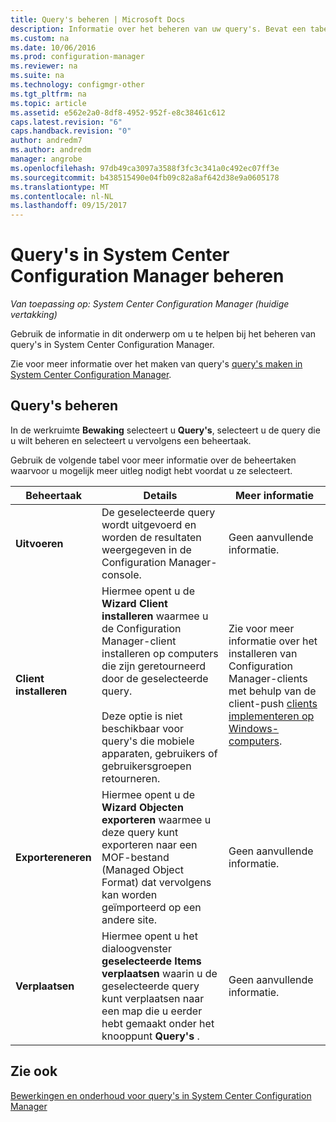 ```yaml
---
title: Query's beheren | Microsoft Docs
description: Informatie over het beheren van uw query's. Bevat een tabel voor gedetailleerde referentie.
ms.custom: na
ms.date: 10/06/2016
ms.prod: configuration-manager
ms.reviewer: na
ms.suite: na
ms.technology: configmgr-other
ms.tgt_pltfrm: na
ms.topic: article
ms.assetid: e562e2a0-8df8-4952-952f-e8c38461c612
caps.latest.revision: "6"
caps.handback.revision: "0"
author: andredm7
ms.author: andredm
manager: angrobe
ms.openlocfilehash: 97db49ca3097a3588f3fc3c341a0c492ec07ff3e
ms.sourcegitcommit: b438515490e04fb09c82a8af642d38e9a0605178
ms.translationtype: MT
ms.contentlocale: nl-NL
ms.lasthandoff: 09/15/2017
---
```

# <a name="how-to-manage-queries-in-system-center-configuration-manager"></a>Query's in System Center Configuration Manager beheren

*Van toepassing op: System Center Configuration Manager (huidige vertakking)*

Gebruik de informatie in dit onderwerp om u te helpen bij het beheren van query's in System Center Configuration Manager.  

 Zie voor meer informatie over het maken van query's [query's maken in System Center Configuration Manager](../../../core/servers/manage/create-queries.md).  

## <a name="how-to-manage-queries"></a>Query's beheren  
 In de werkruimte **Bewaking** selecteert u **Query's**, selecteert u de query die u wilt beheren en selecteert u vervolgens een beheertaak.  

 Gebruik de volgende tabel voor meer informatie over de beheertaken waarvoor u mogelijk meer uitleg nodigt hebt voordat u ze selecteert.  

|Beheertaak|Details|Meer informatie|  
|---------------------|-------------|----------------------|  
|**Uitvoeren**|De geselecteerde query wordt uitgevoerd en worden de resultaten weergegeven in de Configuration Manager-console.|Geen aanvullende informatie.|  
|**Client installeren**|Hiermee opent u de **Wizard Client installeren** waarmee u de Configuration Manager-client installeren op computers die zijn geretourneerd door de geselecteerde query.<br /><br /> Deze optie is niet beschikbaar voor query's die mobiele apparaten, gebruikers of gebruikersgroepen retourneren.|Zie voor meer informatie over het installeren van Configuration Manager-clients met behulp van de client-push [clients implementeren op Windows-computers](/sccm/core/clients/deploy/deploy-clients-to-windows-computers).|  
|**Exportereneren**|Hiermee opent u de **Wizard Objecten exporteren** waarmee u deze query kunt exporteren naar een MOF-bestand (Managed Object Format) dat vervolgens kan worden geïmporteerd op een andere site.|Geen aanvullende informatie.|  
|**Verplaatsen**|Hiermee opent u het dialoogvenster **geselecteerde Items verplaatsen** waarin u de geselecteerde query kunt verplaatsen naar een map die u eerder hebt gemaakt onder het knooppunt **Query's** .|Geen aanvullende informatie.|  

## <a name="see-also"></a>Zie ook  
 [Bewerkingen en onderhoud voor query's in System Center Configuration Manager](../../../core/servers/manage/operations-and-maintenance-for-queries.md)
